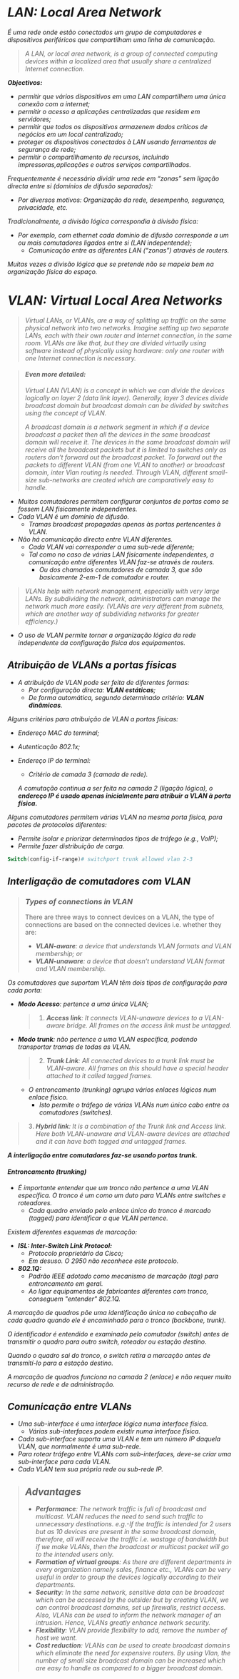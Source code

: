 # *LAN: Local Area Network*
*É uma rede onde estão conectados um grupo de computadores e dispositivos periféricos que compartilham uma linha de comunicação.*
> *A LAN, or local area network, is a group of connected computing devices within a localized area that usually share a centralized Internet connection.*

***Objectivos:***
 - *permitir que vários dispositivos em uma LAN compartilhem uma única conexão com a internet;*
 - *permitir o acesso a aplicações centralizadas que residem em servidores;*
 - *permitir que todos os dispositivos armazenem dados críticos de negócios em um local centralizado;*
 - *proteger os dispositivos conectados à LAN usando ferramentas de segurança de rede;*
 - *permitir o compartilhamento de recursos, incluindo impressoras,aplicações e outros serviços compartilhados.*

*Frequentemente é necessário dividir uma rede em “zonas” sem ligação directa entre si (domínios de difusão separados):*
 - *Por diversos motivos: Organização da rede, desempenho, segurança, privacidade, etc.*

*Tradicionalmente, a divisão lógica correspondia à divisão física:*
 - *Por exemplo, com ethernet cada domínio de difusão corresponde a um ou mais comutadores ligados entre si (LAN indepentende);*
    - *Comunicação entre as diferentes LAN (“zonas”) através de routers.*

*Muitas vezes a divisão lógica que se pretende não se mapeia bem na organização física do espaço.*

# *VLAN: Virtual Local Area Networks*
> *Virtual LANs, or VLANs, are a way of splitting up traffic on the same physical network into two networks. Imagine setting up two separate LANs, each with their own router and Internet connection, in the same room. VLANs are like that, but they are divided virtually using software instead of physically using hardware: only one router with one Internet connection is necessary.*

> #### ***Even more detailed:***
> *Virtual LAN (VLAN) is a concept in which we can divide the devices logically on layer 2 (data link layer). Generally, layer 3 devices divide broadcast domain but broadcast domain can be divided by switches using the concept of VLAN.*
> 
> *A broadcast domain is a network segment in which if a device broadcast a packet then all the devices in the same broadcast domain will receive it. The devices in the same broadcast domain will receive all the broadcast packets but it is limited to switches only as routers don’t forward out the broadcast packet. To forward out the packets to different VLAN (from one VLAN to another) or broadcast domain, inter Vlan routing is needed. Through VLAN, different small-size sub-networks are created which are comparatively easy to handle.*

 - *Muitos comutadores permitem configurar conjuntos de portas como se fossem LAN fisicamente independentes.*
 - *Cada VLAN é um domínio de difusão.*
    - *Tramas broadcast propagadas apenas às portas pertencentes à VLAN.*
 - *Não há comunicação directa entre VLAN diferentes.*
    - *Cada VLAN vai corresponder a uma sub-rede diferente;*
    - *Tal como no caso de várias LAN fisicamente independentes, a comunicação entre diferentes VLAN faz-se através de routers.*
        - *Ou dos chamados comutadores de camada 3, que são basicamente 2-em-1 de comutador e router.*

> *VLANs help with network management, especially with very large LANs. By subdividing the network, administrators can manage the network much more easily. (VLANs are very different from subnets, which are another way of subdividing networks for greater efficiency.)*

- *O uso de VLAN permite tornar a organização lógica da rede independente da configuração física dos equipamentos.*

## *Atribuição de VLANs a portas físicas*
 - *A atribuição de VLAN pode ser feita de diferentes formas:*
    - *Por configuração directa: ***VLAN estáticas***;*
    - *De forma automática, segundo determinado critério: ***VLAN dinâmicas***.*

*Alguns critérios para atribuição de VLAN a portas físicas:*
 - *Endereço MAC do terminal;*
 - *Autenticação 802.1x;*
 - *Endereço IP do terminal:*
    - *Critério de camada 3 (camada de rede).*

    *A comutação continua a ser feita na camada 2 (ligação lógica), o ***endereço IP é usado apenas inicialmente para atribuir a VLAN à porta física.****

*Alguns comutadores permitem várias VLAN na mesma porta física, para pacotes de protocolos diferentes:*
 - *Permite isolar e priorizar determinados tipos de tráfego (e.g., VoIP);*
 - *Permite fazer distribuição de carga.*

```powershell
Switch(config-if-range)# switchport trunk allowed vlan 2-3
```

## *Interligação de comutadores com VLAN*
> ### *Types of connections in VLAN*
> There are three ways to connect devices on a VLAN, the type of connections are based on the connected devices i.e. whether they are:
>  - ****VLAN-aware***: a device that understands VLAN formats and VLAN membership; or*
>  - ****VLAN-unaware***: a device that doesn’t understand VLAN format and VLAN membership.*

*Os comutadores que suportam VLAN têm dois tipos de configuração para cada porta:*
 - ****Modo Acesso***: pertence a uma única VLAN;*
    > 1. ****Access link***: It connects VLAN-unaware devices to a VLAN-aware bridge. All frames on the access link must be untagged.*
 - ****Modo trunk***: não pertence a uma VLAN específica, podendo transportar tramas de todas as VLAN.*
    > 2. ****Trunk Link***: All connected devices to a trunk link must be VLAN-aware. All frames on this should have a special header attached to it called tagged frames.*
    - *O entroncamento (trunking) agrupa vários enlaces lógicos num enlace físico.*
        - *Isto permite o tráfego de várias VLANs num único cabo entre os comutadores (switches).*
> 3. ****Hybrid link***: It is a combination of the Trunk link and Access link. Here both VLAN-unaware and VLAN-aware devices are attached and it can have both tagged and untagged frames.*

***A interligação entre comutadores faz-se usando portas trunk.***

#### ****Entroncamento*** (trunking)*
 - *É importante entender que um tronco não pertence a uma VLAN específica. O tronco é um como um duto para VLANs entre switches e roteadores.*
    - *Cada quadro enviado pelo enlace único do tronco é marcado (tagged) para identificar a que VLAN pertence.*

*Existem diferentes esquemas de marcação:*
 - ***ISL: Inter-Switch Link Protocol:***
    - *Protocolo proprietário da Cisco;*
    - *Em desuso. O 2950 não reconhece este protocolo.*
 - ***802.1Q:***
    - *Padrão IEEE adotado como mecanismo de marcação (tag) para entroncamento em geral.*
    - *Ao ligar equipamentos de fabricantes diferentes com tronco, conseguem "entender" 802.1Q.*

*A marcação de quadros põe uma identificação única no cabeçalho de cada quadro quando ele é encaminhado para o tronco (backbone, trunk).*

*O identificador é entendido e examinado pelo comutador (switch) antes de transmitir o quadro para outro switch, roteador ou estação destino.*

*Quando o quadro sai do tronco, o switch retira a marcação antes de transmití-lo para a estação destino.*

*A marcação de quadros funciona na camada 2 (enlace) e não requer muito recurso de rede e de administração.*

## *Comunicação entre VLANs*
 - *Uma sub-interface é uma interface lógica numa interface física.*
     - *Várias sub-interfaces podem existir numa interface física.*
 - *Cada sub-interface suporta uma VLAN e tem um número IP daquela VLAN, que normalmente é uma sub-rede.*
 - *Para rotear tráfego entre VLANs com sub-interfaces, deve-se criar uma sub-interface para cada VLAN.*
 - *Cada VLAN tem sua própria rede ou sub-rede IP.*

> ## *Advantages*
> - ****Performance***: The network traffic is full of broadcast and multicast. VLAN reduces the need to send such traffic to unnecessary destinations. e.g.-If the traffic is intended for 2 users but as 10 devices are present in the same broadcast domain, therefore, all will receive the traffic i.e. wastage of bandwidth but if we make VLANs, then the broadcast or multicast packet will go to the intended users only.*
> - ****Formation of virtual groups***: As there are different departments in every organization namely sales, finance etc., VLANs can be very useful in order to group the devices logically according to their departments.*
> - ****Security***: In the same network, sensitive data can be broadcast which can be accessed by the outsider but by creating VLAN, we can control broadcast domains, set up firewalls, restrict access. Also, VLANs can be used to inform the network manager of an intrusion. Hence, VLANs greatly enhance network security.*
> - ****Flexibility***: VLAN provide flexibility to add, remove the number of host we want.*
> - ****Cost reduction***: VLANs can be used to create broadcast domains which eliminate the need for expensive routers. By using Vlan, the number of small size broadcast domain can be increased which are easy to handle as compared to a bigger broadcast domain.*